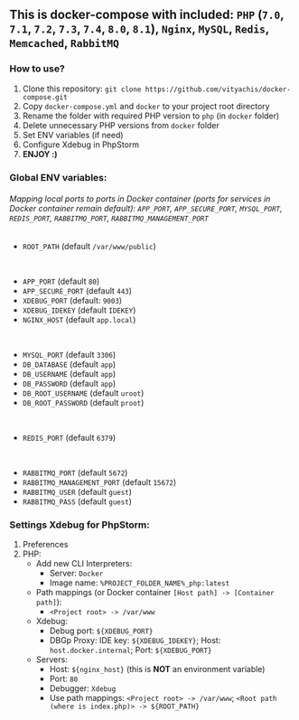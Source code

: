 ## This is docker-compose with included: ```PHP``` (```7.0```, ```7.1```, ```7.2```, ```7.3```, ```7.4```, ```8.0```, ```8.1```), ```Nginx```, ```MySQL```, ```Redis```, ```Memcached```, ```RabbitMQ```

### How to use?
1. Clone this repository: ```git clone https://github.com/vityachis/docker-compose.git```
2. Copy ```docker-compose.yml``` and ```docker``` to your project root directory
3. Rename the folder with required PHP version to ```php``` (in ```docker``` folder)
4. Delete unnecessary PHP versions from ```docker``` folder
5. Set ENV variables (if need)
6. Configure Xdebug in PhpStorm
7. **ENJOY :)**


### Global ENV variables:
###### Mapping local ports to ports in Docker container (ports for services in Docker container remain default): ```APP_PORT```, ```APP_SECURE_PORT```, ```MYSQL_PORT```, ```REDIS_PORT```, ```RABBITMQ_PORT```, ```RABBITMQ_MANAGEMENT_PORT```

- ```ROOT_PATH``` (default ```/var/www/public```)
<br>

- ```APP_PORT``` (default ```80```)
- ```APP_SECURE_PORT``` (default ```443```)
- ```XDEBUG_PORT``` (default: ```9003```)
- ```XDEBUG_IDEKEY``` (default ```IDEKEY```)
- ```NGINX_HOST``` (default ```app.local```)
<br>

- ```MYSQL_PORT``` (default ```3306```)
- ```DB_DATABASE``` (default ```app```)
- ```DB_USERNAME``` (default ```app```)
- ```DB_PASSWORD``` (default ```app```)
- ```DB_ROOT_USERNAME``` (default ```uroot```)
- ```DB_ROOT_PASSWORD``` (default ```proot```)
<br>

- ```REDIS_PORT``` (default ```6379```)
<br>

- ```RABBITMQ_PORT``` (default ```5672```)
- ```RABBITMQ_MANAGEMENT_PORT``` (default ```15672```)
- ```RABBITMQ_USER``` (default ```guest```)
- ```RABBITMQ_PASS``` (default ```guest```)

### Settings Xdebug for PhpStorm:
1. Preferences
2. PHP:
    - Add new CLI Interpreters:
      - Server: ```Docker```
      - Image name: ```%PROJECT_FOLDER_NAME%_php:latest```
    - Path mappings (or Docker container ```[Host path] -> [Container path]```):
      - ```<Project root> -> /var/www```
    - Xdebug:
      - Debug port: ```${XDEBUG_PORT}```
      - DBGp Proxy: IDE key: ```${XDEBUG_IDEKEY}```; Host: ```host.docker.internal```; Port: ```${XDEBUG_PORT}```
    - Servers:
      - Host: ```${nginx_host}``` (this is **NOT** an environment variable)
      - Port: ```80```
      - Debugger: ```Xdebug```
      - Use path mappings: ```<Project root> -> /var/www```; ```<Root path (where is index.php)> -> ${ROOT_PATH}```
